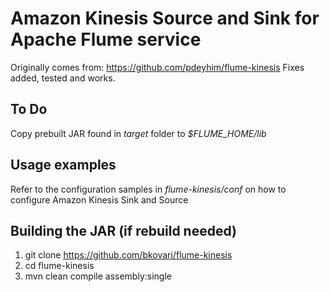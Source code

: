 
# Amazon Kinesis Source and Sink for Apache Flume service
Originally comes from: https://github.com/pdeyhim/flume-kinesis
Fixes added, tested and works.

## To Do 
Copy prebuilt JAR found in *target* folder to *$FLUME_HOME/lib*

## Usage examples
Refer to the configuration samples in *flume-kinesis/conf* on how to configure Amazon Kinesis Sink and Source

## Building the JAR (if rebuild needed)
1. git clone https://github.com/bkovari/flume-kinesis
2. cd flume-kinesis
3. mvn clean compile assembly:single

